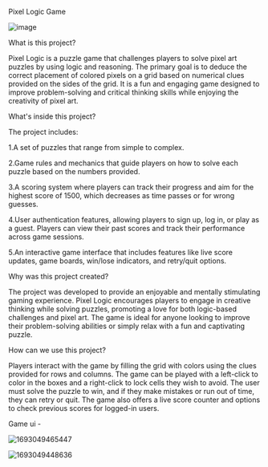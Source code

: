 Pixel Logic Game

![image](https://github.com/user-attachments/assets/1061ae92-813a-4e1a-86ff-adadee2d8e8d)

What is this project? 

Pixel Logic is a puzzle game that challenges players to solve pixel art puzzles by using logic and reasoning. The primary goal is to deduce the correct placement of colored pixels on a grid based on numerical clues provided on the sides of the grid. It is a fun and engaging game designed to improve problem-solving and critical thinking skills while enjoying the creativity of pixel art.

What's inside this project? 

The project includes:

1.A set of puzzles that range from simple to complex.

2.Game rules and mechanics that guide players on how to solve each puzzle based on the numbers provided.

3.A scoring system where players can track their progress and aim for the highest score of 1500, which decreases as time passes or for wrong guesses.

4.User authentication features, allowing players to sign up, log in, or play as a guest. Players can view their past scores and track their performance across game sessions.

5.An interactive game interface that includes features like live score updates, game boards, win/lose indicators, and retry/quit options.

Why was this project created?

The project was developed to provide an enjoyable and mentally stimulating gaming experience. Pixel Logic encourages players to engage in creative thinking while solving puzzles, promoting a love for both logic-based challenges and pixel art. The game is ideal for anyone looking to improve their problem-solving abilities or simply relax with a fun and captivating puzzle.

How can we use this project? 

Players interact with the game by filling the grid with colors using the clues provided for rows and columns. The game can be played with a left-click to color in the boxes and a right-click to lock cells they wish to avoid. The user must solve the puzzle to win, and if they make mistakes or run out of time, they can retry or quit. The game also offers a live score counter and options to check previous scores for logged-in users.

Game ui -

![1693049465447](https://github.com/user-attachments/assets/9ab5f5b7-2d52-4134-b12a-cc932ad0385d)


![1693049448636](https://github.com/user-attachments/assets/475b8ffb-61db-4d03-99a4-1fce77a9fe7d)



